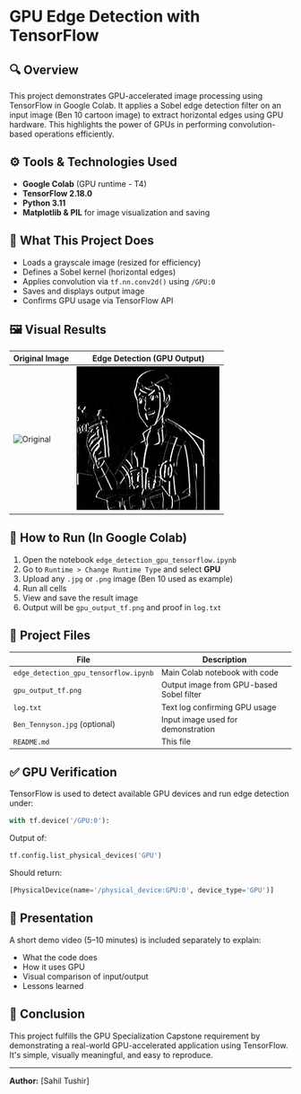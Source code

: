 # GPU Edge Detection with TensorFlow

## 🔍 Overview
This project demonstrates GPU-accelerated image processing using TensorFlow in Google Colab. It applies a Sobel edge detection filter on an input image (Ben 10 cartoon image) to extract horizontal edges using GPU hardware. This highlights the power of GPUs in performing convolution-based operations efficiently.

## ⚙️ Tools & Technologies Used
- **Google Colab** (GPU runtime - T4)
- **TensorFlow 2.18.0**
- **Python 3.11**
- **Matplotlib & PIL** for image visualization and saving

## 🧠 What This Project Does
- Loads a grayscale image (resized for efficiency)
- Defines a Sobel kernel (horizontal edges)
- Applies convolution via `tf.nn.conv2d()` using `/GPU:0`
- Saves and displays output image
- Confirms GPU usage via TensorFlow API

## 🖼️ Visual Results

| Original Image                          | Edge Detection (GPU Output)           |
|----------------------------------------|---------------------------------------|
| ![Original](./BenTennyson.jpg)        | ![Edge Output](./gpu_output_tf.png)   |

## 🚀 How to Run (In Google Colab)
1. Open the notebook `edge_detection_gpu_tensorflow.ipynb`
2. Go to `Runtime > Change Runtime Type` and select **GPU**
3. Upload any `.jpg` or `.png` image (Ben 10 used as example)
4. Run all cells
5. View and save the result image
6. Output will be `gpu_output_tf.png` and proof in `log.txt`

## 📂 Project Files

| File                          | Description                                      |
|-------------------------------|--------------------------------------------------|
| `edge_detection_gpu_tensorflow.ipynb` | Main Colab notebook with code                   |
| `gpu_output_tf.png`           | Output image from GPU-based Sobel filter        |
| `log.txt`                     | Text log confirming GPU usage                   |
| `Ben_Tennyson.jpg` (optional) | Input image used for demonstration              |
| `README.md`                   | This file                                        |

## ✅ GPU Verification
TensorFlow is used to detect available GPU devices and run edge detection under:
```python
with tf.device('/GPU:0'):
```

Output of:
```python
tf.config.list_physical_devices('GPU')
```
Should return:
```python
[PhysicalDevice(name='/physical_device:GPU:0', device_type='GPU')]
```

## 🎥 Presentation
A short demo video (5–10 minutes) is included separately to explain:
- What the code does
- How it uses GPU
- Visual comparison of input/output
- Lessons learned

## 📌 Conclusion
This project fulfills the GPU Specialization Capstone requirement by demonstrating a real-world GPU-accelerated application using TensorFlow. It's simple, visually meaningful, and easy to reproduce.

---
**Author:** [Sahil Tushir]  

